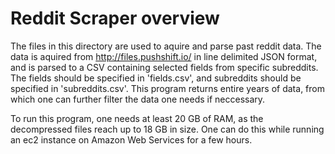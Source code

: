 # Reddit Scraper overview

The files in this directory are used to aquire
and parse past reddit data. The data is aquired from
http://files.pushshift.io/ in line delimited JSON format,
and is parsed to a CSV containing selected fields from specific
subreddits. The fields should be specified in 'fields.csv', and 
subreddits should be specified in 'subreddits.csv'.
This program returns entire years of data, from 
which one can further filter the data one needs if neccessary.

To run this program, one needs at least 20 GB of RAM, as the
decompressed files reach up to 18 GB in size. One can do this
while running an ec2 instance on Amazon Web Services for a few
hours.
